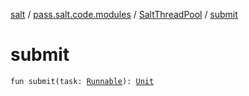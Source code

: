 [salt](../../index.md) / [pass.salt.code.modules](../index.md) / [SaltThreadPool](index.md) / [submit](./submit.md)

# submit

`fun submit(task: `[`Runnable`](https://docs.oracle.com/javase/6/docs/api/java/lang/Runnable.html)`): `[`Unit`](https://kotlinlang.org/api/latest/jvm/stdlib/kotlin/-unit/index.html)
